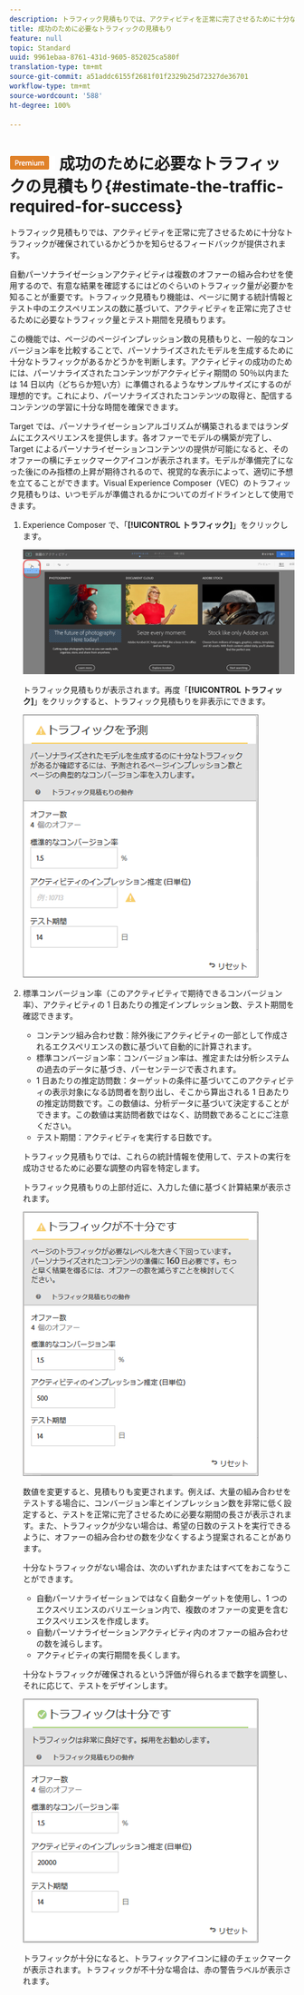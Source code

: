 ```yaml
---
description: トラフィック見積もりでは、アクティビティを正常に完了させるために十分なトラフィックが確保されているかどうかを知らせるフィードバックが提供されます。
title: 成功のために必要なトラフィックの見積もり
feature: null
topic: Standard
uuid: 9961ebaa-8761-431d-9605-852025ca580f
translation-type: tm+mt
source-git-commit: a51addc6155f2681f01f2329b25d72327de36701
workflow-type: tm+mt
source-wordcount: '588'
ht-degree: 100%

---
```



# ![PREMIUM](/help/assets/premium.png) 成功のために必要なトラフィックの見積もり{#estimate-the-traffic-required-for-success}

トラフィック見積もりでは、アクティビティを正常に完了させるために十分なトラフィックが確保されているかどうかを知らせるフィードバックが提供されます。

自動パーソナライゼーションアクティビティは複数のオファーの組み合わせを使用するので、有意な結果を確認するにはどのぐらいのトラフィック量が必要かを知ることが重要です。トラフィック見積もり機能は、ページに関する統計情報とテスト中のエクスペリエンスの数に基づいて、アクティビティを正常に完了させるために必要なトラフィック量とテスト期間を見積もります。

この機能では、ページのページインプレッション数の見積もりと、一般的なコンバージョン率を比較することで、パーソナライズされたモデルを生成するために十分なトラフィックがあるかどうかを判断します。アクティビティの成功のためには、パーソナライズされたコンテンツがアクティビティ期間の 50％以内または 14 日以内（どちらか短い方）に準備されるようなサンプルサイズにするのが理想的です。これにより、パーソナライズされたコンテンツの取得と、配信するコンテンツの学習に十分な時間を確保できます。

Target では、パーソナライゼーションアルゴリズムが構築されるまではランダムにエクスペリエンスを提供します。各オファーでモデルの構築が完了し、Target によるパーソナライゼーションコンテンツの提供が可能になると、そのオファーの横にチェックマークアイコンが表示されます。モデルが準備完了になった後にのみ指標の上昇が期待されるので、視覚的な表示によって、適切に予想を立てることができます。Visual Experience Composer（VEC）のトラフィック見積もりは、いつモデルが準備されるかについてのガイドラインとして使用できます。

1. Experience Composer で、「**[!UICONTROL トラフィック]**」をクリックします。

   ![トラフィックアイコン](/help/c-activities/t-automated-personalization/assets/icon-traffic.png)

   トラフィック見積もりが表示されます。再度「**[!UICONTROL トラフィック]**」をクリックすると、トラフィック見積もりを非表示にできます。

   ![](assets/ap_est.png)

1. 標準コンバージョン率（このアクティビティで期待できるコンバージョン率）、アクティビティの 1 日あたりの推定インプレッション数、テスト期間を確認できます。

   * コンテンツ組み合わせ数：除外後にアクティビティの一部として作成されるエクスペリエンスの数に基づいて自動的に計算されます。
   * 標準コンバージョン率：コンバージョン率は、推定または分析システムの過去のデータに基づき、パーセンテージで表されます。
   * 1 日あたりの推定訪問数：ターゲットの条件に基づいてこのアクティビティの表示対象になる訪問者を割り出し、そこから算出される 1 日あたりの推定訪問数です。この数値は、分析データに基づいて決定することができます。この数値は実訪問者数ではなく、訪問数であることにご注意ください。
   * テスト期間：アクティビティを実行する日数です。

   トラフィック見積もりでは、これらの統計情報を使用して、テストの実行を成功させるために必要な調整の内容を特定します。

   トラフィック見積もりの上部付近に、入力した値に基づく計算結果が表示されます。

   ![](assets/ap_est_no.png)

   数値を変更すると、見積もりも変更されます。例えば、大量の組み合わせをテストする場合に、コンバージョン率とインプレッション数を非常に低く設定すると、テストを正常に完了させるために必要な期間の長さが表示されます。また、トラフィックが少ない場合は、希望の日数のテストを実行できるように、オファーの組み合わせの数を少なくするよう提案されることがあります。

   十分なトラフィックがない場合は、次のいずれかまたはすべてをおこなうことができます。

   * 自動パーソナライゼーションではなく自動ターゲットを使用し、1 つのエクスペリエンスのバリエーション内で、複数のオファーの変更を含むエクスペリエンスを作成します。
   * 自動パーソナライゼーションアクティビティ内のオファーの組み合わせの数を減らします。
   * アクティビティの実行期間を長くします。

   十分なトラフィックが確保されるという評価が得られるまで数字を調整し、それに応じて、テストをデザインします。

   ![](assets/ap_est_yes.png)

   トラフィックが十分になると、トラフィックアイコンに緑のチェックマークが表示されます。トラフィックが不十分な場合は、赤の警告ラベルが表示されます。
